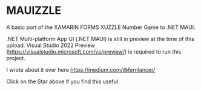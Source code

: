 ﻿# MAUIZZLE
A basic port of the XAMARIN FORMS XUZZLE Number Game to .NET MAUI.

.NET Multi-platform App UI (.NET MAUI) is still in preview at the time of this upload. Visual Studio 2022 Preview (https://visualstudio.microsoft.com/vs/preview/) is required to run this project.

I wrote about it over here https://medium.com/@fernlancer/

Click on the Star above if you find this useful.
